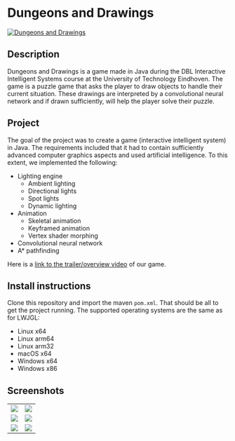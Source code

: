 # Dungeons and Drawings
[![Dungeons and Drawings](https://i.imgur.com/x2UsZOg.png)](https://www.youtube.com/watch?v=CFVY_KCz2ec)

## Description
Dungeons and Drawings is a game made in Java during the DBL Interactive Intelligent Systems course at the University of Technology Eindhoven. The game is a puzzle game that asks the player to draw objects to handle their current situation. These drawings are interpreted by a convolutional neural network and if drawn sufficiently, will help the player solve their puzzle.

## Project
The goal of the project was to create a game (interactive intelligent system) in Java.
The requirements included that it had to contain sufficiently advanced computer graphics aspects 
and used artificial intelligence. To this extent, we implemented the following:
- Lighting engine
  - Ambient lighting
  - Directional lights
  - Spot lights
  - Dynamic lighting
- Animation
  - Skeletal animation
  - Keyframed animation
  - Vertex shader morphing
- Convolutional neural network
- A* pathfinding

Here is a [link to the trailer/overview video](https://www.youtube.com/watch?v=CFVY_KCz2ec) of our game.

## Install instructions
Clone this repository and import the maven `pom.xml`. That should be all to get the project running. 
The supported operating systems are the same as for LWJGL:  
- Linux x64
- Linux arm64
- Linux arm32
- macOS x64
- Windows x64
- Windows x86 

## Screenshots
<table>
    <tr>
        <td valign="top"><img src="https://i.imgur.com/vLuSmoR.png"></td>
        <td valign="top"><img src="https://i.imgur.com/fPF9uRQ.png"></td>
    </tr>
    <tr>
        <td valign="top"><img src="https://i.imgur.com/k5fuT9U.png"></td>
        <td valign="top"><img src="https://i.imgur.com/4ddpaUy.png"></td>
    </tr>
    <tr>
        <td valign="top"><img src="https://i.imgur.com/44HjZgT.png"></td>
        <td valign="top"><img src="https://i.imgur.com/vmXH0vf.png"></td>
    </tr>
</table>